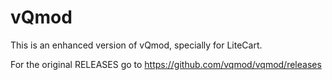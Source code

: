 vQmod
=====

This is an enhanced version of vQmod, specially for LiteCart.

For the original RELEASES go to https://github.com/vqmod/vqmod/releases
